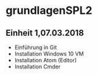 # grundlagenSPL2

## Einheit 1,07.03.2018
* Einführung in Git
* Installation Windows 10 VM
* Installation Atom (Editor)
* Installation Cmder
